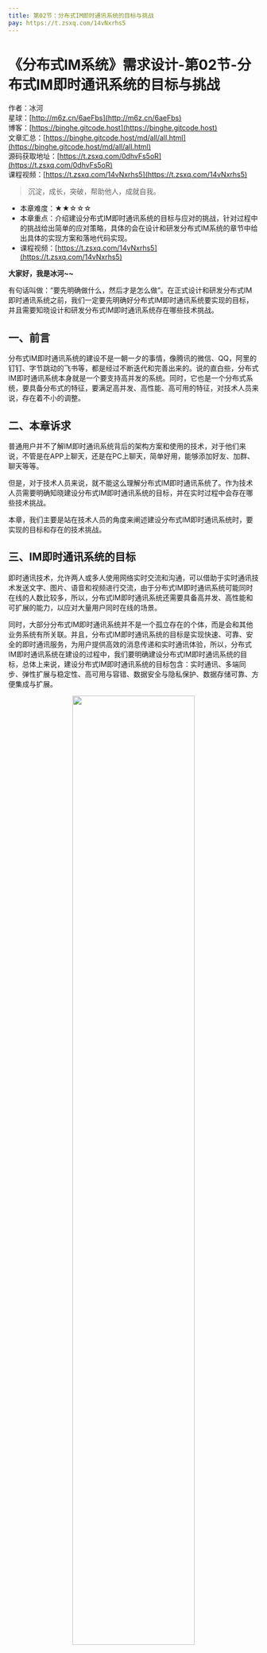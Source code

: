 ```yaml
---
title: 第02节：分布式IM即时通讯系统的目标与挑战
pay: https://t.zsxq.com/14vNxrhs5
---
```


# 《分布式IM系统》需求设计-第02节-分布式IM即时通讯系统的目标与挑战

作者：冰河
<br/>星球：[http://m6z.cn/6aeFbs](http://m6z.cn/6aeFbs)
<br/>博客：[https://binghe.gitcode.host](https://binghe.gitcode.host)
<br/>文章汇总：[https://binghe.gitcode.host/md/all/all.html](https://binghe.gitcode.host/md/all/all.html)
<br/>源码获取地址：[https://t.zsxq.com/0dhvFs5oR](https://t.zsxq.com/0dhvFs5oR)
<br/>课程视频：[https://t.zsxq.com/14vNxrhs5](https://t.zsxq.com/14vNxrhs5)

> 沉淀，成长，突破，帮助他人，成就自我。

* 本章难度：★★☆☆☆
* 本章重点：介绍建设分布式IM即时通讯系统的目标与应对的挑战，针对过程中的挑战给出简单的应对策略，具体的会在设计和研发分布式IM系统的章节中给出具体的实现方案和落地代码实现。
* 课程视频：[https://t.zsxq.com/14vNxrhs5](https://t.zsxq.com/14vNxrhs5)

**大家好，我是冰河~~**

有句话叫做：“要先明确做什么，然后才是怎么做”。在正式设计和研发分布式IM即时通讯系统之前，我们一定要先明确好分布式IM即时通讯系统要实现的目标，并且需要知晓设计和研发分布式IM即时通讯系统存在哪些技术挑战。

## 一、前言

分布式IM即时通讯系统的建设不是一朝一夕的事情，像腾讯的微信、QQ，阿里的钉钉、字节跳动的飞书等，都是经过不断迭代和完善出来的。说的直白些，分布式IM即时通讯系统本身就是一个要支持高并发的系统。同时，它也是一个分布式系统，要具备分布式的特征，要满足高并发、高性能、高可用的特征，对技术人员来说，存在着不小的调整。

## 二、本章诉求

普通用户并不了解IM即时通讯系统背后的架构方案和使用的技术，对于他们来说，不管是在APP上聊天，还是在PC上聊天，简单好用，能够添加好友、加群、聊天等等。

但是，对于技术人员来说，就不能这么理解分布式IM即时通讯系统了。作为技术人员需要明确知晓建设分布式IM即时通讯系统的目标，并在实时过程中会存在哪些技术挑战。

本章，我们主要是站在技术人员的角度来阐述建设分布式IM即时通讯系统时，要实现的目标和存在的技术挑战。

## 三、IM即时通讯系统的目标

即时通讯技术，允许两人或多人使用网络实时交流和沟通，可以借助于实时通讯技术发送文字、图片、语音和视频进行交流，由于分布式IM即时通讯系统可能同时在线的人数比较多，所以，分布式IM即时通讯系统还需要具备高并发、高性能和可扩展的能力，以应对大量用户同时在线的场景。

同时，大部分分布式IM即时通讯系统并不是一个孤立存在的个体，而是会和其他业务系统有所关联。并且，分布式IM即时通讯系统的目标是实现快速、可靠、安全的即时通讯服务，为用户提供高效的消息传递和实时通讯体验，所以，分布式IM即时通讯系统在建设的过程中，我们要明确建设分布式IM即时通讯系统的目标，总体上来说，建设分布式IM即时通讯系统的目标包含：实时通讯、多端同步、弹性扩展与稳定性、高可用与容错、数据安全与隐私保护、数据存储可靠、方便集成与扩展。

<div align="center">
    <img src="https://binghe.gitcode.host/images/project/im/2023-11-25-001.png?raw=true" width="70%">
    <br/>
</div>

**（1）实时通讯**

支持用户在任何时间、任何地点之间实现实时的消息发送和接收，包括文字、图片、语音、视频等多种形式的通讯。系统统需要具备实时性和低延迟特性，确保消息能够在用户之间快速传递，减少通讯的延迟和等待时间。

**（2）多端同步**

支持用户在不同终端（如手机、平板、电脑）之间的消息同步和互通，确保用户可以随时随地方便地进行即时通讯。

**（3）弹性扩展与稳定性**

支持大量用户的接入和大规模并发的通讯需求，保证系统稳定运行并能够灵活扩展以适应不断增长的用户量。需要具备弹性扩展性，能够根据用户量和负载情况进行动态扩展，以满足快速增长的通讯需求。

**（4）高可用与容错**

具备高可用性，确保系统可以持续运行并提供稳定的服务。同时，系统还应具备容错性，能够自动检测和处理故障，避免单点故障导致整个系统的崩溃。

**（5）数据安全与隐私保护**

保护用户的隐私和数据安全，确保通讯内容的机密性和完整性，防止信息泄露和非法访问。采取有效的数据安全措施，包括数据加密、权限管理、防止恶意攻击等，以保护用户的个人隐私和通讯内容的安全。

**（6）数据存储可靠**

提供可靠的消息存储和同步机制，确保消息在发送和接收过程中不会丢失，并能够在不同设备之间进行同步，保证用户可以随时查看历史消息。提供有效的存储空间管理机制，包括对附件、图片、语音、视频等多媒体文件的存储和管理，以避免占用过多的存储空间。

**（7）方便集成与扩展**

系统应具备开放的接口和SDK机制，能够方便其他业务系统快速集成IM即时通讯功能，并扩展系统的功能和服务能力。

**（8）其他具体需求目标**

其他具体需求目标包括：良好的用户体验、丰富的社交功能、用户管理功能、实时语音和视频通话、群组功能、消息发送与撤回、消息已读未读、文件传输、数据统计和分析等等。

## 四、IM即时通讯系统的挑战

## 查看完整文章

加入[冰河技术](http://m6z.cn/6aeFbs)知识星球，解锁完整技术文章与完整代码